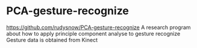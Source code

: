 PCA-gesture-recognize
=====================

https://github.com/rudysnow/PCA-gesture-recognize
A research program about how to apply principle component analyse to gesture recognize
Gesture data is obtained from Kinect
